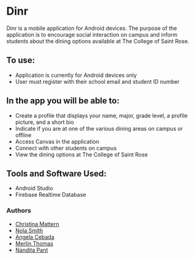 # Dinr

Dinr is a mobile application for Android devices. The purpose of the application is to encourage social interaction on campus and
inform students about the dining options available at The College of Saint Rose. 

## To use:
  - Application is currently for Android devices only
  - User must register with their school email and student ID number
  
## In the app you will be able to:
  - Create a profile that displays your name, major, grade level, a profile picture, and a short bio
  - Indicate if you are at one of the various dining areas on campus or offline
  - Access Canvas in the application
  - Connect with other students on campus
  - View the dining options at The College of Saint Rose
  
## Tools and Software Used:
  - Android Studio
  - Firebase Realtime Database
  
 ### Authors
 - [Christina Mattern](https://github.com/ChristinaMattern)
 - [Nola Smith](https://github.com/SmithNola)
 - [Angela Cebada](https://github.com/AngelaCebada)
 - [Merlin Thomas](https://github.com/thomasm825)
 - [Nandita Pant](https://github.com/nandeeta)
 
 

